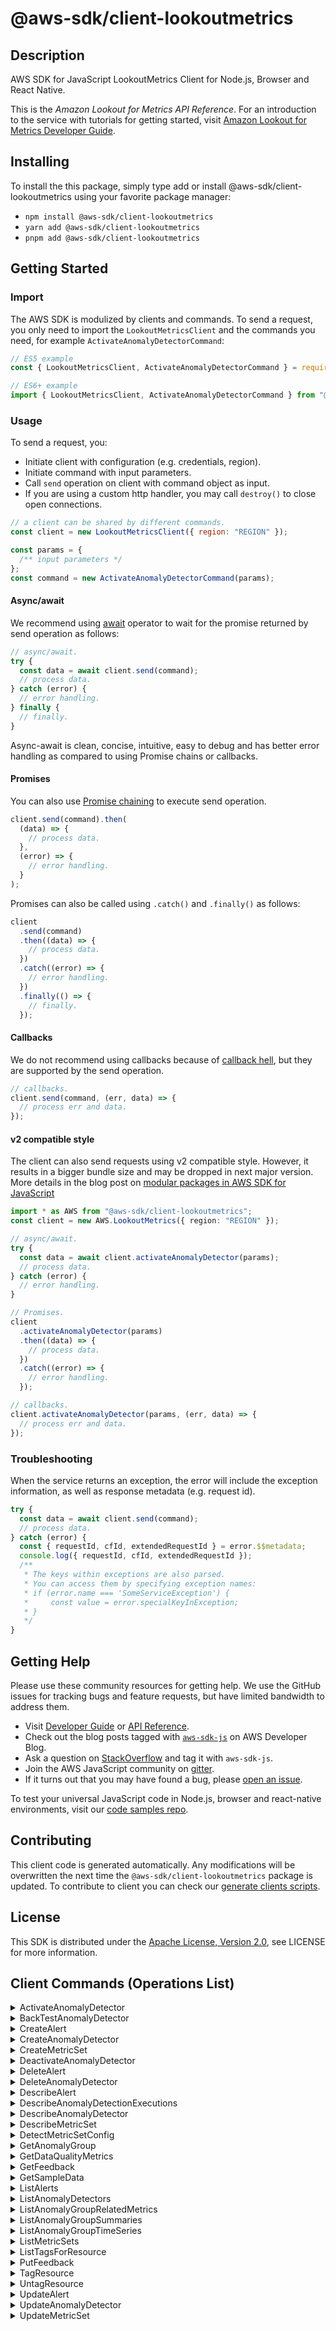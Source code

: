 <!-- generated file, do not edit directly -->

# @aws-sdk/client-lookoutmetrics

## Description

AWS SDK for JavaScript LookoutMetrics Client for Node.js, Browser and React Native.

<p>This is the <i>Amazon Lookout for Metrics API Reference</i>. For an introduction to the service
with tutorials for getting started, visit <a href="https://docs.aws.amazon.com/lookoutmetrics/latest/dev">Amazon
Lookout for Metrics Developer Guide</a>.</p>

## Installing

To install the this package, simply type add or install @aws-sdk/client-lookoutmetrics
using your favorite package manager:

- `npm install @aws-sdk/client-lookoutmetrics`
- `yarn add @aws-sdk/client-lookoutmetrics`
- `pnpm add @aws-sdk/client-lookoutmetrics`

## Getting Started

### Import

The AWS SDK is modulized by clients and commands.
To send a request, you only need to import the `LookoutMetricsClient` and
the commands you need, for example `ActivateAnomalyDetectorCommand`:

```js
// ES5 example
const { LookoutMetricsClient, ActivateAnomalyDetectorCommand } = require("@aws-sdk/client-lookoutmetrics");
```

```ts
// ES6+ example
import { LookoutMetricsClient, ActivateAnomalyDetectorCommand } from "@aws-sdk/client-lookoutmetrics";
```

### Usage

To send a request, you:

- Initiate client with configuration (e.g. credentials, region).
- Initiate command with input parameters.
- Call `send` operation on client with command object as input.
- If you are using a custom http handler, you may call `destroy()` to close open connections.

```js
// a client can be shared by different commands.
const client = new LookoutMetricsClient({ region: "REGION" });

const params = {
  /** input parameters */
};
const command = new ActivateAnomalyDetectorCommand(params);
```

#### Async/await

We recommend using [await](https://developer.mozilla.org/en-US/docs/Web/JavaScript/Reference/Operators/await)
operator to wait for the promise returned by send operation as follows:

```js
// async/await.
try {
  const data = await client.send(command);
  // process data.
} catch (error) {
  // error handling.
} finally {
  // finally.
}
```

Async-await is clean, concise, intuitive, easy to debug and has better error handling
as compared to using Promise chains or callbacks.

#### Promises

You can also use [Promise chaining](https://developer.mozilla.org/en-US/docs/Web/JavaScript/Guide/Using_promises#chaining)
to execute send operation.

```js
client.send(command).then(
  (data) => {
    // process data.
  },
  (error) => {
    // error handling.
  }
);
```

Promises can also be called using `.catch()` and `.finally()` as follows:

```js
client
  .send(command)
  .then((data) => {
    // process data.
  })
  .catch((error) => {
    // error handling.
  })
  .finally(() => {
    // finally.
  });
```

#### Callbacks

We do not recommend using callbacks because of [callback hell](http://callbackhell.com/),
but they are supported by the send operation.

```js
// callbacks.
client.send(command, (err, data) => {
  // process err and data.
});
```

#### v2 compatible style

The client can also send requests using v2 compatible style.
However, it results in a bigger bundle size and may be dropped in next major version. More details in the blog post
on [modular packages in AWS SDK for JavaScript](https://aws.amazon.com/blogs/developer/modular-packages-in-aws-sdk-for-javascript/)

```ts
import * as AWS from "@aws-sdk/client-lookoutmetrics";
const client = new AWS.LookoutMetrics({ region: "REGION" });

// async/await.
try {
  const data = await client.activateAnomalyDetector(params);
  // process data.
} catch (error) {
  // error handling.
}

// Promises.
client
  .activateAnomalyDetector(params)
  .then((data) => {
    // process data.
  })
  .catch((error) => {
    // error handling.
  });

// callbacks.
client.activateAnomalyDetector(params, (err, data) => {
  // process err and data.
});
```

### Troubleshooting

When the service returns an exception, the error will include the exception information,
as well as response metadata (e.g. request id).

```js
try {
  const data = await client.send(command);
  // process data.
} catch (error) {
  const { requestId, cfId, extendedRequestId } = error.$$metadata;
  console.log({ requestId, cfId, extendedRequestId });
  /**
   * The keys within exceptions are also parsed.
   * You can access them by specifying exception names:
   * if (error.name === 'SomeServiceException') {
   *     const value = error.specialKeyInException;
   * }
   */
}
```

## Getting Help

Please use these community resources for getting help.
We use the GitHub issues for tracking bugs and feature requests, but have limited bandwidth to address them.

- Visit [Developer Guide](https://docs.aws.amazon.com/sdk-for-javascript/v3/developer-guide/welcome.html)
  or [API Reference](https://docs.aws.amazon.com/AWSJavaScriptSDK/v3/latest/index.html).
- Check out the blog posts tagged with [`aws-sdk-js`](https://aws.amazon.com/blogs/developer/tag/aws-sdk-js/)
  on AWS Developer Blog.
- Ask a question on [StackOverflow](https://stackoverflow.com/questions/tagged/aws-sdk-js) and tag it with `aws-sdk-js`.
- Join the AWS JavaScript community on [gitter](https://gitter.im/aws/aws-sdk-js-v3).
- If it turns out that you may have found a bug, please [open an issue](https://github.com/aws/aws-sdk-js-v3/issues/new/choose).

To test your universal JavaScript code in Node.js, browser and react-native environments,
visit our [code samples repo](https://github.com/aws-samples/aws-sdk-js-tests).

## Contributing

This client code is generated automatically. Any modifications will be overwritten the next time the `@aws-sdk/client-lookoutmetrics` package is updated.
To contribute to client you can check our [generate clients scripts](https://github.com/aws/aws-sdk-js-v3/tree/main/scripts/generate-clients).

## License

This SDK is distributed under the
[Apache License, Version 2.0](http://www.apache.org/licenses/LICENSE-2.0),
see LICENSE for more information.

## Client Commands (Operations List)

<details>
<summary>
ActivateAnomalyDetector
</summary>

[Command API Reference](https://docs.aws.amazon.com/AWSJavaScriptSDK/v3/latest/clients/client-lookoutmetrics/classes/activateanomalydetectorcommand.html) / [Input](https://docs.aws.amazon.com/AWSJavaScriptSDK/v3/latest/clients/client-lookoutmetrics/interfaces/activateanomalydetectorcommandinput.html) / [Output](https://docs.aws.amazon.com/AWSJavaScriptSDK/v3/latest/clients/client-lookoutmetrics/interfaces/activateanomalydetectorcommandoutput.html)

</details>
<details>
<summary>
BackTestAnomalyDetector
</summary>

[Command API Reference](https://docs.aws.amazon.com/AWSJavaScriptSDK/v3/latest/clients/client-lookoutmetrics/classes/backtestanomalydetectorcommand.html) / [Input](https://docs.aws.amazon.com/AWSJavaScriptSDK/v3/latest/clients/client-lookoutmetrics/interfaces/backtestanomalydetectorcommandinput.html) / [Output](https://docs.aws.amazon.com/AWSJavaScriptSDK/v3/latest/clients/client-lookoutmetrics/interfaces/backtestanomalydetectorcommandoutput.html)

</details>
<details>
<summary>
CreateAlert
</summary>

[Command API Reference](https://docs.aws.amazon.com/AWSJavaScriptSDK/v3/latest/clients/client-lookoutmetrics/classes/createalertcommand.html) / [Input](https://docs.aws.amazon.com/AWSJavaScriptSDK/v3/latest/clients/client-lookoutmetrics/interfaces/createalertcommandinput.html) / [Output](https://docs.aws.amazon.com/AWSJavaScriptSDK/v3/latest/clients/client-lookoutmetrics/interfaces/createalertcommandoutput.html)

</details>
<details>
<summary>
CreateAnomalyDetector
</summary>

[Command API Reference](https://docs.aws.amazon.com/AWSJavaScriptSDK/v3/latest/clients/client-lookoutmetrics/classes/createanomalydetectorcommand.html) / [Input](https://docs.aws.amazon.com/AWSJavaScriptSDK/v3/latest/clients/client-lookoutmetrics/interfaces/createanomalydetectorcommandinput.html) / [Output](https://docs.aws.amazon.com/AWSJavaScriptSDK/v3/latest/clients/client-lookoutmetrics/interfaces/createanomalydetectorcommandoutput.html)

</details>
<details>
<summary>
CreateMetricSet
</summary>

[Command API Reference](https://docs.aws.amazon.com/AWSJavaScriptSDK/v3/latest/clients/client-lookoutmetrics/classes/createmetricsetcommand.html) / [Input](https://docs.aws.amazon.com/AWSJavaScriptSDK/v3/latest/clients/client-lookoutmetrics/interfaces/createmetricsetcommandinput.html) / [Output](https://docs.aws.amazon.com/AWSJavaScriptSDK/v3/latest/clients/client-lookoutmetrics/interfaces/createmetricsetcommandoutput.html)

</details>
<details>
<summary>
DeactivateAnomalyDetector
</summary>

[Command API Reference](https://docs.aws.amazon.com/AWSJavaScriptSDK/v3/latest/clients/client-lookoutmetrics/classes/deactivateanomalydetectorcommand.html) / [Input](https://docs.aws.amazon.com/AWSJavaScriptSDK/v3/latest/clients/client-lookoutmetrics/interfaces/deactivateanomalydetectorcommandinput.html) / [Output](https://docs.aws.amazon.com/AWSJavaScriptSDK/v3/latest/clients/client-lookoutmetrics/interfaces/deactivateanomalydetectorcommandoutput.html)

</details>
<details>
<summary>
DeleteAlert
</summary>

[Command API Reference](https://docs.aws.amazon.com/AWSJavaScriptSDK/v3/latest/clients/client-lookoutmetrics/classes/deletealertcommand.html) / [Input](https://docs.aws.amazon.com/AWSJavaScriptSDK/v3/latest/clients/client-lookoutmetrics/interfaces/deletealertcommandinput.html) / [Output](https://docs.aws.amazon.com/AWSJavaScriptSDK/v3/latest/clients/client-lookoutmetrics/interfaces/deletealertcommandoutput.html)

</details>
<details>
<summary>
DeleteAnomalyDetector
</summary>

[Command API Reference](https://docs.aws.amazon.com/AWSJavaScriptSDK/v3/latest/clients/client-lookoutmetrics/classes/deleteanomalydetectorcommand.html) / [Input](https://docs.aws.amazon.com/AWSJavaScriptSDK/v3/latest/clients/client-lookoutmetrics/interfaces/deleteanomalydetectorcommandinput.html) / [Output](https://docs.aws.amazon.com/AWSJavaScriptSDK/v3/latest/clients/client-lookoutmetrics/interfaces/deleteanomalydetectorcommandoutput.html)

</details>
<details>
<summary>
DescribeAlert
</summary>

[Command API Reference](https://docs.aws.amazon.com/AWSJavaScriptSDK/v3/latest/clients/client-lookoutmetrics/classes/describealertcommand.html) / [Input](https://docs.aws.amazon.com/AWSJavaScriptSDK/v3/latest/clients/client-lookoutmetrics/interfaces/describealertcommandinput.html) / [Output](https://docs.aws.amazon.com/AWSJavaScriptSDK/v3/latest/clients/client-lookoutmetrics/interfaces/describealertcommandoutput.html)

</details>
<details>
<summary>
DescribeAnomalyDetectionExecutions
</summary>

[Command API Reference](https://docs.aws.amazon.com/AWSJavaScriptSDK/v3/latest/clients/client-lookoutmetrics/classes/describeanomalydetectionexecutionscommand.html) / [Input](https://docs.aws.amazon.com/AWSJavaScriptSDK/v3/latest/clients/client-lookoutmetrics/interfaces/describeanomalydetectionexecutionscommandinput.html) / [Output](https://docs.aws.amazon.com/AWSJavaScriptSDK/v3/latest/clients/client-lookoutmetrics/interfaces/describeanomalydetectionexecutionscommandoutput.html)

</details>
<details>
<summary>
DescribeAnomalyDetector
</summary>

[Command API Reference](https://docs.aws.amazon.com/AWSJavaScriptSDK/v3/latest/clients/client-lookoutmetrics/classes/describeanomalydetectorcommand.html) / [Input](https://docs.aws.amazon.com/AWSJavaScriptSDK/v3/latest/clients/client-lookoutmetrics/interfaces/describeanomalydetectorcommandinput.html) / [Output](https://docs.aws.amazon.com/AWSJavaScriptSDK/v3/latest/clients/client-lookoutmetrics/interfaces/describeanomalydetectorcommandoutput.html)

</details>
<details>
<summary>
DescribeMetricSet
</summary>

[Command API Reference](https://docs.aws.amazon.com/AWSJavaScriptSDK/v3/latest/clients/client-lookoutmetrics/classes/describemetricsetcommand.html) / [Input](https://docs.aws.amazon.com/AWSJavaScriptSDK/v3/latest/clients/client-lookoutmetrics/interfaces/describemetricsetcommandinput.html) / [Output](https://docs.aws.amazon.com/AWSJavaScriptSDK/v3/latest/clients/client-lookoutmetrics/interfaces/describemetricsetcommandoutput.html)

</details>
<details>
<summary>
DetectMetricSetConfig
</summary>

[Command API Reference](https://docs.aws.amazon.com/AWSJavaScriptSDK/v3/latest/clients/client-lookoutmetrics/classes/detectmetricsetconfigcommand.html) / [Input](https://docs.aws.amazon.com/AWSJavaScriptSDK/v3/latest/clients/client-lookoutmetrics/interfaces/detectmetricsetconfigcommandinput.html) / [Output](https://docs.aws.amazon.com/AWSJavaScriptSDK/v3/latest/clients/client-lookoutmetrics/interfaces/detectmetricsetconfigcommandoutput.html)

</details>
<details>
<summary>
GetAnomalyGroup
</summary>

[Command API Reference](https://docs.aws.amazon.com/AWSJavaScriptSDK/v3/latest/clients/client-lookoutmetrics/classes/getanomalygroupcommand.html) / [Input](https://docs.aws.amazon.com/AWSJavaScriptSDK/v3/latest/clients/client-lookoutmetrics/interfaces/getanomalygroupcommandinput.html) / [Output](https://docs.aws.amazon.com/AWSJavaScriptSDK/v3/latest/clients/client-lookoutmetrics/interfaces/getanomalygroupcommandoutput.html)

</details>
<details>
<summary>
GetDataQualityMetrics
</summary>

[Command API Reference](https://docs.aws.amazon.com/AWSJavaScriptSDK/v3/latest/clients/client-lookoutmetrics/classes/getdataqualitymetricscommand.html) / [Input](https://docs.aws.amazon.com/AWSJavaScriptSDK/v3/latest/clients/client-lookoutmetrics/interfaces/getdataqualitymetricscommandinput.html) / [Output](https://docs.aws.amazon.com/AWSJavaScriptSDK/v3/latest/clients/client-lookoutmetrics/interfaces/getdataqualitymetricscommandoutput.html)

</details>
<details>
<summary>
GetFeedback
</summary>

[Command API Reference](https://docs.aws.amazon.com/AWSJavaScriptSDK/v3/latest/clients/client-lookoutmetrics/classes/getfeedbackcommand.html) / [Input](https://docs.aws.amazon.com/AWSJavaScriptSDK/v3/latest/clients/client-lookoutmetrics/interfaces/getfeedbackcommandinput.html) / [Output](https://docs.aws.amazon.com/AWSJavaScriptSDK/v3/latest/clients/client-lookoutmetrics/interfaces/getfeedbackcommandoutput.html)

</details>
<details>
<summary>
GetSampleData
</summary>

[Command API Reference](https://docs.aws.amazon.com/AWSJavaScriptSDK/v3/latest/clients/client-lookoutmetrics/classes/getsampledatacommand.html) / [Input](https://docs.aws.amazon.com/AWSJavaScriptSDK/v3/latest/clients/client-lookoutmetrics/interfaces/getsampledatacommandinput.html) / [Output](https://docs.aws.amazon.com/AWSJavaScriptSDK/v3/latest/clients/client-lookoutmetrics/interfaces/getsampledatacommandoutput.html)

</details>
<details>
<summary>
ListAlerts
</summary>

[Command API Reference](https://docs.aws.amazon.com/AWSJavaScriptSDK/v3/latest/clients/client-lookoutmetrics/classes/listalertscommand.html) / [Input](https://docs.aws.amazon.com/AWSJavaScriptSDK/v3/latest/clients/client-lookoutmetrics/interfaces/listalertscommandinput.html) / [Output](https://docs.aws.amazon.com/AWSJavaScriptSDK/v3/latest/clients/client-lookoutmetrics/interfaces/listalertscommandoutput.html)

</details>
<details>
<summary>
ListAnomalyDetectors
</summary>

[Command API Reference](https://docs.aws.amazon.com/AWSJavaScriptSDK/v3/latest/clients/client-lookoutmetrics/classes/listanomalydetectorscommand.html) / [Input](https://docs.aws.amazon.com/AWSJavaScriptSDK/v3/latest/clients/client-lookoutmetrics/interfaces/listanomalydetectorscommandinput.html) / [Output](https://docs.aws.amazon.com/AWSJavaScriptSDK/v3/latest/clients/client-lookoutmetrics/interfaces/listanomalydetectorscommandoutput.html)

</details>
<details>
<summary>
ListAnomalyGroupRelatedMetrics
</summary>

[Command API Reference](https://docs.aws.amazon.com/AWSJavaScriptSDK/v3/latest/clients/client-lookoutmetrics/classes/listanomalygrouprelatedmetricscommand.html) / [Input](https://docs.aws.amazon.com/AWSJavaScriptSDK/v3/latest/clients/client-lookoutmetrics/interfaces/listanomalygrouprelatedmetricscommandinput.html) / [Output](https://docs.aws.amazon.com/AWSJavaScriptSDK/v3/latest/clients/client-lookoutmetrics/interfaces/listanomalygrouprelatedmetricscommandoutput.html)

</details>
<details>
<summary>
ListAnomalyGroupSummaries
</summary>

[Command API Reference](https://docs.aws.amazon.com/AWSJavaScriptSDK/v3/latest/clients/client-lookoutmetrics/classes/listanomalygroupsummariescommand.html) / [Input](https://docs.aws.amazon.com/AWSJavaScriptSDK/v3/latest/clients/client-lookoutmetrics/interfaces/listanomalygroupsummariescommandinput.html) / [Output](https://docs.aws.amazon.com/AWSJavaScriptSDK/v3/latest/clients/client-lookoutmetrics/interfaces/listanomalygroupsummariescommandoutput.html)

</details>
<details>
<summary>
ListAnomalyGroupTimeSeries
</summary>

[Command API Reference](https://docs.aws.amazon.com/AWSJavaScriptSDK/v3/latest/clients/client-lookoutmetrics/classes/listanomalygrouptimeseriescommand.html) / [Input](https://docs.aws.amazon.com/AWSJavaScriptSDK/v3/latest/clients/client-lookoutmetrics/interfaces/listanomalygrouptimeseriescommandinput.html) / [Output](https://docs.aws.amazon.com/AWSJavaScriptSDK/v3/latest/clients/client-lookoutmetrics/interfaces/listanomalygrouptimeseriescommandoutput.html)

</details>
<details>
<summary>
ListMetricSets
</summary>

[Command API Reference](https://docs.aws.amazon.com/AWSJavaScriptSDK/v3/latest/clients/client-lookoutmetrics/classes/listmetricsetscommand.html) / [Input](https://docs.aws.amazon.com/AWSJavaScriptSDK/v3/latest/clients/client-lookoutmetrics/interfaces/listmetricsetscommandinput.html) / [Output](https://docs.aws.amazon.com/AWSJavaScriptSDK/v3/latest/clients/client-lookoutmetrics/interfaces/listmetricsetscommandoutput.html)

</details>
<details>
<summary>
ListTagsForResource
</summary>

[Command API Reference](https://docs.aws.amazon.com/AWSJavaScriptSDK/v3/latest/clients/client-lookoutmetrics/classes/listtagsforresourcecommand.html) / [Input](https://docs.aws.amazon.com/AWSJavaScriptSDK/v3/latest/clients/client-lookoutmetrics/interfaces/listtagsforresourcecommandinput.html) / [Output](https://docs.aws.amazon.com/AWSJavaScriptSDK/v3/latest/clients/client-lookoutmetrics/interfaces/listtagsforresourcecommandoutput.html)

</details>
<details>
<summary>
PutFeedback
</summary>

[Command API Reference](https://docs.aws.amazon.com/AWSJavaScriptSDK/v3/latest/clients/client-lookoutmetrics/classes/putfeedbackcommand.html) / [Input](https://docs.aws.amazon.com/AWSJavaScriptSDK/v3/latest/clients/client-lookoutmetrics/interfaces/putfeedbackcommandinput.html) / [Output](https://docs.aws.amazon.com/AWSJavaScriptSDK/v3/latest/clients/client-lookoutmetrics/interfaces/putfeedbackcommandoutput.html)

</details>
<details>
<summary>
TagResource
</summary>

[Command API Reference](https://docs.aws.amazon.com/AWSJavaScriptSDK/v3/latest/clients/client-lookoutmetrics/classes/tagresourcecommand.html) / [Input](https://docs.aws.amazon.com/AWSJavaScriptSDK/v3/latest/clients/client-lookoutmetrics/interfaces/tagresourcecommandinput.html) / [Output](https://docs.aws.amazon.com/AWSJavaScriptSDK/v3/latest/clients/client-lookoutmetrics/interfaces/tagresourcecommandoutput.html)

</details>
<details>
<summary>
UntagResource
</summary>

[Command API Reference](https://docs.aws.amazon.com/AWSJavaScriptSDK/v3/latest/clients/client-lookoutmetrics/classes/untagresourcecommand.html) / [Input](https://docs.aws.amazon.com/AWSJavaScriptSDK/v3/latest/clients/client-lookoutmetrics/interfaces/untagresourcecommandinput.html) / [Output](https://docs.aws.amazon.com/AWSJavaScriptSDK/v3/latest/clients/client-lookoutmetrics/interfaces/untagresourcecommandoutput.html)

</details>
<details>
<summary>
UpdateAlert
</summary>

[Command API Reference](https://docs.aws.amazon.com/AWSJavaScriptSDK/v3/latest/clients/client-lookoutmetrics/classes/updatealertcommand.html) / [Input](https://docs.aws.amazon.com/AWSJavaScriptSDK/v3/latest/clients/client-lookoutmetrics/interfaces/updatealertcommandinput.html) / [Output](https://docs.aws.amazon.com/AWSJavaScriptSDK/v3/latest/clients/client-lookoutmetrics/interfaces/updatealertcommandoutput.html)

</details>
<details>
<summary>
UpdateAnomalyDetector
</summary>

[Command API Reference](https://docs.aws.amazon.com/AWSJavaScriptSDK/v3/latest/clients/client-lookoutmetrics/classes/updateanomalydetectorcommand.html) / [Input](https://docs.aws.amazon.com/AWSJavaScriptSDK/v3/latest/clients/client-lookoutmetrics/interfaces/updateanomalydetectorcommandinput.html) / [Output](https://docs.aws.amazon.com/AWSJavaScriptSDK/v3/latest/clients/client-lookoutmetrics/interfaces/updateanomalydetectorcommandoutput.html)

</details>
<details>
<summary>
UpdateMetricSet
</summary>

[Command API Reference](https://docs.aws.amazon.com/AWSJavaScriptSDK/v3/latest/clients/client-lookoutmetrics/classes/updatemetricsetcommand.html) / [Input](https://docs.aws.amazon.com/AWSJavaScriptSDK/v3/latest/clients/client-lookoutmetrics/interfaces/updatemetricsetcommandinput.html) / [Output](https://docs.aws.amazon.com/AWSJavaScriptSDK/v3/latest/clients/client-lookoutmetrics/interfaces/updatemetricsetcommandoutput.html)

</details>
